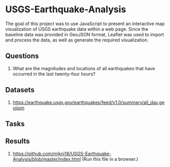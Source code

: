 # USGS-Earthquake-Analysis

The goal of this project was to use JavaScript to present an interactive map visualization of USGS earthquake data within a web page. Since the baseline data was provided in GeoJSON format, Leaflet was used to import and process the data, as well as generate the required visualization.

## Questions

1. What are the magnitudes and locations of all earthquakes that have occurred in the last twenty-four hours?

## Datasets

1. https://earthquake.usgs.gov/earthquakes/feed/v1.0/summary/all_day.geojson

## Tasks



## Results

1. https://github.com/mjknj18/USGS-Earthquake-Analysis/blob/master/index.html (Run this file in a browser.)